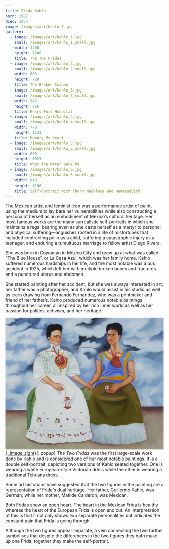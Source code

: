 ```yaml
---
title: Frida Kahlo
born: 1907
died: 1954
image: /images/art/kahlo_1.jpg
gallery:
  - image: /images/art/kahlo_1.jpg
    small: /images/art/kahlo_1_small.jpg
    width: 1200
    height: 1000
    title: The Two Fridas
  - image: /images/art/kahlo_2.jpg
    small: /images/art/kahlo_2_small.jpg
    width: 600
    height: 720
    title: The Broken Column
  - image: /images/art/kahlo_3.jpg
    small: /images/art/kahlo_3_small.jpg
    width: 940
    height: 726
    title: Henry Ford Hospital
  - image: /images/art/kahlo_4.jpg
    small: /images/art/kahlo_4_small.jpg
    width: 778
    height: 1143
    title: Memory My Heart
  - image: /images/art/kahlo_5.jpg
    small: /images/art/kahlo_5_small.jpg
    width: 800
    height: 1023
    title: What The Water Gave Me
  - image: /images/art/kahlo_6.jpg
    small: /images/art/kahlo_6_small.jpg
    width: 848
    height: 1106
    title: Self-Portrait with Thorn Necklace and Hummingbird
---
```


The Mexican artist and feminist icon was a performance artist of paint, using
the medium to lay bare her vulnerabilities while also constructing a persona of
herself as an embodiment of Mexico’s cultural heritage. Her most famous works
are the many surrealistic self-portraits in which she maintains a regal bearing
even as she casts herself as a martyr to personal and physical
suffering—anguishes rooted in a life of misfortunes that included contracting
polio as a child, suffering a catastrophic injury as a teenager, and enduring a
tumultuous marriage to fellow artist Diego Rivera.

She was born in Coyoacán in Mexico City and grew up at what was called “The
Blue House”, or La Casa Azul, which was her family home. Kahlo suffered
numerous hardships in her life, and the most notable was a bus accident in
1925, which left her with multiple broken bones and fractures and a punctured
uterus and abdomen.

She started painting after her accident, but she was always interested in art;
her father was a photographer, and Kahlo would assist in his studio as well as
learn drawing from Fernando Fernandez, who was a printmaker and friend of her
father’s. Kahlo produced numerous notable paintings throughout her career, all
inspired by her rich inner world as well as her passion for politics, activism,
and her heritage.

[![The Two Fridas](/images/art/kahlo_1.jpg){:.image .right}](/images/art/kahlo_1.jpg){:.popup}
_The Two Fridas_ was the first large-scale work done by Kahlo and is considered
one of her most notable paintings. It is a double self-portrait, depicting two
versions of Kahlo seated together. One is wearing a white European-style
Victorian dress while the other is wearing a traditional Tehuana dress.

Some art historians have suggested that the two figures in the painting are a
representation of Frida's dual heritage. Her father, Guillermo Kahlo, was
German; while her mother, Matilde Calderon, was Mexican.

Both Fridas show an open heart. The heart in the Mexican Frida is healthy
whereas the heart of the European Frida is open and cut. An interpretation of
this is that it not only shows two separate personalities but indicates the
constant pain that Frida is going through.

Although the two figures appear separate, a vein connecting the two further
symbolises that despite the differences in the two figures they both make up
one Frida; together they make the self-portrait.
